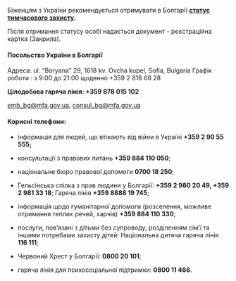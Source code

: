 Біженцям з України рекомендується отримувати в Болгарії **[статус тимчасового захисту](/article/3b9a2a6a663f29ba46473a473).**

Після отримання статусу особі надається документ - рєєстраційна картка (Закрила).

#### **Посольство України в Болгарії**

Адреса: ul. “Boryana” 29, 1618 kv. Ovcha kupel, Sofia, Bulgaria
Графік роботи : з 9:00 до 21:00 щоденно
+359 2 818 68 28

**Цілодобова гаряча лінія: +359 878 015 102**

emb_bg@mfa.gov.ua, consul_bg@mfa.gov.ua



#### Корисні телефони:

- інформація для людей, що втікають від війни в Україні  **+359 2 90 55 555;**

- консультації з правових питань **+359 884 110 050**;
- національне бюро правової допомоги **0700 18 250**;
- Гельсінська спілка з прав людини у Болгарії: **+359 2 980 20 49, +359 2 981 33 18**; Гаряча лінія **+359 8888 19 745**;
- інформація щодо гуманітарної допомоги (розселення, можливе отримання теплих речей, харчів) **+359 884 110 330**;
- послуги, пов’язані з дітьми без супроводу, розділенням сім’ї та іншими потребами захисту дітей: Національна дитяча гаряча лінія **116 111**;
- Червоний Хрест у Болгарії: **0800 20 101**;
- гаряча лінія для психосоціальної підтримки: **0800 11 466**.





